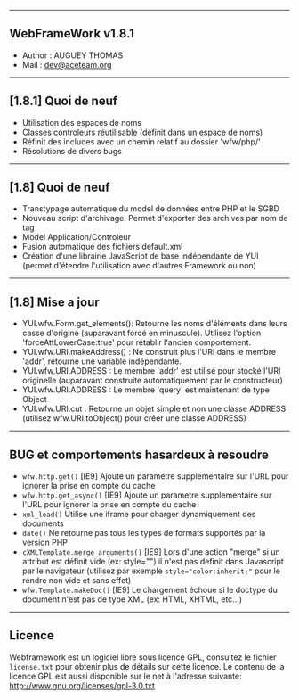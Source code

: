 ﻿---------------------------------------------------------------------------------------------------------------------------------------
 WebFrameWork v1.8.1
---------------------------------------------------------------------------------------------------------------------------------------
-   Author : AUGUEY THOMAS
-   Mail   : dev@aceteam.org

---------------------------------------------------------------------------------------------------------------------------------------
 [1.8.1] Quoi de neuf 
---------------------------------------------------------------------------------------------------------------------------------------
- Utilisation des espaces de noms
- Classes controleurs réutilisable (définit dans un espace de noms)
- Réfinit des includes avec un chemin relatif au dossier 'wfw/php/'
- Résolutions de divers bugs

---------------------------------------------------------------------------------------------------------------------------------------
 [1.8] Quoi de neuf 
---------------------------------------------------------------------------------------------------------------------------------------
- Transtypage automatique du model de données entre PHP et le SGBD
- Nouveau script d'archivage. Permet d'exporter des archives par nom de tag
- Model Application/Controleur
- Fusion automatique des fichiers default.xml
- Création d'une librairie JavaScript de base indépendante de YUI (permet d'étendre l'utilisation avec d'autres Framework ou non)

---------------------------------------------------------------------------------------------------------------------------------------
 [1.8] Mise a jour
---------------------------------------------------------------------------------------------------------------------------------------
- YUI.wfw.Form.get_elements(): Retourne les noms d'éléments dans leurs casse d'origine (auparavant forcé en minuscule). Utilisez l'option 'forceAttLowerCase:true' pour rétablir l'ancien comportement.
- YUI.wfw.URI.makeAddress()  : Ne construit plus l'URI dans le membre 'addr', retourne une variable indépendante.
- YUI.wfw.URI.ADDRESS        : Le membre 'addr' est utilisé pour stocké l'URI originelle (auparavant construite automatiquement par le constructeur)
- YUI.wfw.URI.ADDRESS        : Le membre 'query' est maintenant de type Object
- YUI.wfw.URI.cut            : Retourne un objet simple et non une classe ADDRESS (utilisez wfw.URI.toObject() pour créer une classe ADDRESS) 

---------------------------------------------------------------------------------------------------------------------------------------
 BUG et comportements hasardeux à resoudre
---------------------------------------------------------------------------------------------------------------------------------------
- `wfw.http.get()`                   [IE9] Ajoute un parametre supplementaire sur l'URL pour ignorer la prise en compte du cache
- `wfw.http.get_async()`             [IE9] Ajoute un parametre supplementaire sur l'URL pour ignorer la prise en compte du cache
- `xml_load()`                       Utilise une iframe pour charger dynamiquement des documents
- `date()`                           Ne retourne pas tous les types de formats supportés par la version PHP
- `cXMLTemplate.merge_arguments()`   [IE9] Lors d'une action "merge" si un attribut est définit vide (ex: style="") il n'est pas definit dans Javascript par le navigateur (utilisez par exemple `style="color:inherit;"` pour le rendre non vide et sans effet)
- `wfw.Template.makeDoc()`           [IE9] Le chargement échoue si le doctype du document n'est pas de type XML (ex: HTML, XHTML, etc...)


---------------------------------------------------------------------------------------------------------------------------------------
 Licence
---------------------------------------------------------------------------------------------------------------------------------------
Webframework est un logiciel libre sous licence GPL, consultez le fichier `license.txt` pour obtenir plus de détails sur cette licence.
Le contenu de la licence GPL est aussi disponible sur le net à l'adresse suivante: http://www.gnu.org/licenses/gpl-3.0.txt